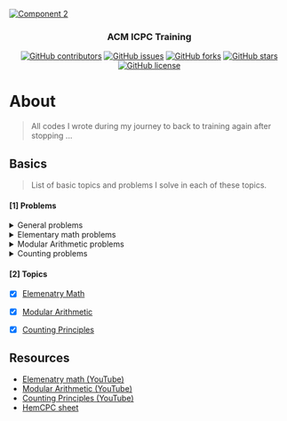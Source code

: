 <p align="center">
  <a href="https://github.com/AbdallahHemdan/CP__Training" rel="noopener">
    
  ![Component 2](https://user-images.githubusercontent.com/40190772/87728748-033bf580-c7c4-11ea-8556-de70424932e3.png)
  
  </a>
</p>

<h3 align="center">ACM ICPC Training</h3>
<div align="center">

[![GitHub contributors](https://img.shields.io/github/contributors/AbdallahHemdan/CP__Training)](https://github.com/AbdallahHemdan/CP__Training/contributors)
[![GitHub issues](https://img.shields.io/github/issues/AbdallahHemdan/CP__Training)](https://github.com/AbdallahHemdan/CP__Training/issues)
[![GitHub forks](https://img.shields.io/github/forks/AbdallahHemdan/CP__Training)](https://github.com/AbdallahHemdan/CP__Training/network)
[![GitHub stars](https://img.shields.io/github/stars/AbdallahHemdan/CP__Training)](https://github.com/AbdallahHemdan/CP__Training/stargazers)
[![GitHub license](https://img.shields.io/github/license/AbdallahHemdan/CP__Training)](https://github.com/AbdallahHemdan/CP__Training/blob/master/LICENSE)


</div>


# About
> All codes I wrote during my journey to back to training again after stopping ...


## Basics 
> List of basic topics and problems I solve in each of these topics.

#### [1] Problems

<details>
  <summary>General problems</summary>

  - [x] CF677-D2-A
  - [x] CF734-D2-A
  - [x] CF791-D2-A
  - [x] CF231-D2-A
  - [x] CF263-D2-A
  - [x] CF405-D2-A
  - [x] CF112-D2-A
  - [x] CF236-D2-A
  - [x] CF59-D2-A
  - [x] CF344-D2-A
  - [x] CF381-D2-A
  - [x] CF266-D2-A
  - [x] CF427-D2-A
  - [x] CF431-D2-A
  
</details> 

<details>
  <summary>Elementary math problems</summary>

  - [x] CF731-D2-A
  - [x] CF268-D2-A
  - [x] CF732-D2-A
  - [x] CF228-D2-A
  - [x] CF265-D2-A
  - [x] CF9-D2-A
  - [x] CF294-D2-A
  - [x] CF709-D2-A
  - [x] CF799-D2-A
  - [x] CF443-D2-A
  - [x] CF71-D2-A
  - [x] CF686-D2-A
  - [x] CF339-D2-A
  - [x] CF490-D2-A
  - [x] CF770-D2-A
</details> 

<details>
  <summary>Modular Arithmetic problems</summary>
    
  - [x] UVA 10110
  - [x] UVA 10106
  - [x] UVA 408
  - [x] UVA 11231
  - [x] CF136-D2-A
  - [x] CF567-D2-A
  - [x] CF766-D2-A
  - [x] CF767-D2-A
  - [x] CF768-D2-A
  - [x] CF520-D2-A
  - [x] CF160-D2-A
  - [x] CF474-D2-A

</details> 

<details>
  <summary>Counting problems</summary>
    
  - [x] SPOJ EASYMATH

</details> 

#### [2] Topics

- [x] [Elemenatry Math](https://github.com/AbdallahHemdan/CP__Training/blob/master/1.%20NOTES__Elementary__Math.md)
- [x] [Modular Arithmetic](https://github.com/AbdallahHemdan/CP__Training/blob/master/2.%20NOTES__Modular__Arithmetic.md)
- [x] [Counting Principles](https://github.com/AbdallahHemdan/CP__Training/blob/master/math__utilities/3.%20counting__notes.md)


## Resources

- [Elemenatry math (YouTube)](https://www.youtube.com/watch?v=Syx2qDjj7TE)
- [Modular Arithmetic (YouTube)](https://www.youtube.com/watch?v=9sqvjnvuLtY)
- [Counting Principles (YouTube)](https://www.youtube.com/watch?v=sr6WgCLcgVM)
- [HemCPC sheet](https://docs.google.com/spreadsheets/d/1FmiQ8iC8-Lsmz7wBvX2uqTDpqkmHOrSBMumYh2et0ZY/edit#gid=1160016643)
